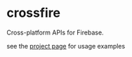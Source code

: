 # crossfire
Cross-platform APIs for Firebase.

see the [project page](http://github.com/apptreesoftware/crossfire) for usage
examples
